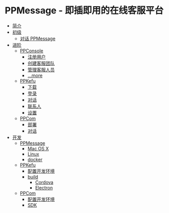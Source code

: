 # PPMessage - 即插即用的在线客服平台

* [简介](introduction.md)
* [初级](part1/README.md)
  * [对话 PPMessage](part1/chat-with-ppmessage.md)
* [进阶](part2/README.md)
  * [PPConsole](part2/ppconsole/README.md)
    * [注册用户](part2/ppconsole/sign-up.md)
    * [创建客服团队](part2/ppconsole/create-service-team.md)
    * [管理客服人员](part2/ppconsole/arrange-team-member.md)
    * [...more]()
  * [PPKefu](part2/ppkefu/README.md)
    * [下载](part2/ppkefu/download-ppkefu.md)
    * [登录](part2/ppkefu/sign-in.md)
    * [对话](part2/ppkefu/conversations.md)
    * [联系人](part2/ppkefu/contacts.md)
    * [设置](part2/ppkefu/settings.md)
  * [PPCom](part2/ppcom/README.md)
    * [部署](part2/ppcom/deploy-ppcom.md)
    * [对话](part2/ppcom/chat.md)
* [开发](part3/README.md)
  * [PPMessage](part3/deploy-ppmessage/README.md)
    * [Mac OS X](part3/deploy-ppmessage/deploy-ppmessage-on-mac.md)
    * [Linux](part3/deploy-ppmessage/deploy-ppmessage-on-linux.md)
    * [docker](part3/deploy-ppmessage/deploy-ppmessage-with-docker.md)
  * [PPKefu](part3/ppkefu/README.md)
    * [配置开发环境](part3/ppkefu/set-up-environment.md)
    * [build](part3/ppkefu/build.md)
      * [Cordova](part3/ppkefu/cordova.md)
      * [Electron](part3/ppkefu/electron.md)
  * [PPCom]()
    * [配置开发环境]()
    * [SDK]()
